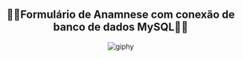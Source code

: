 <div align="center">
<h2>🏋️‍♀️Formulário de Anamnese com conexão de banco de dados MySQL🏋️‍♀️</h2>
 
  
![giphy](https://github.com/luanaxcardoso/Formulario-Anamnese/assets/112970416/1022b1f2-88a7-4b3c-bb5c-4a167d928e50)

